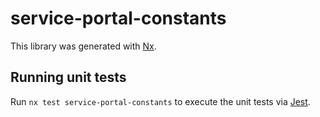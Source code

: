 # service-portal-constants

This library was generated with [Nx](https://nx.dev).

## Running unit tests

Run `nx test service-portal-constants` to execute the unit tests via [Jest](https://jestjs.io).
